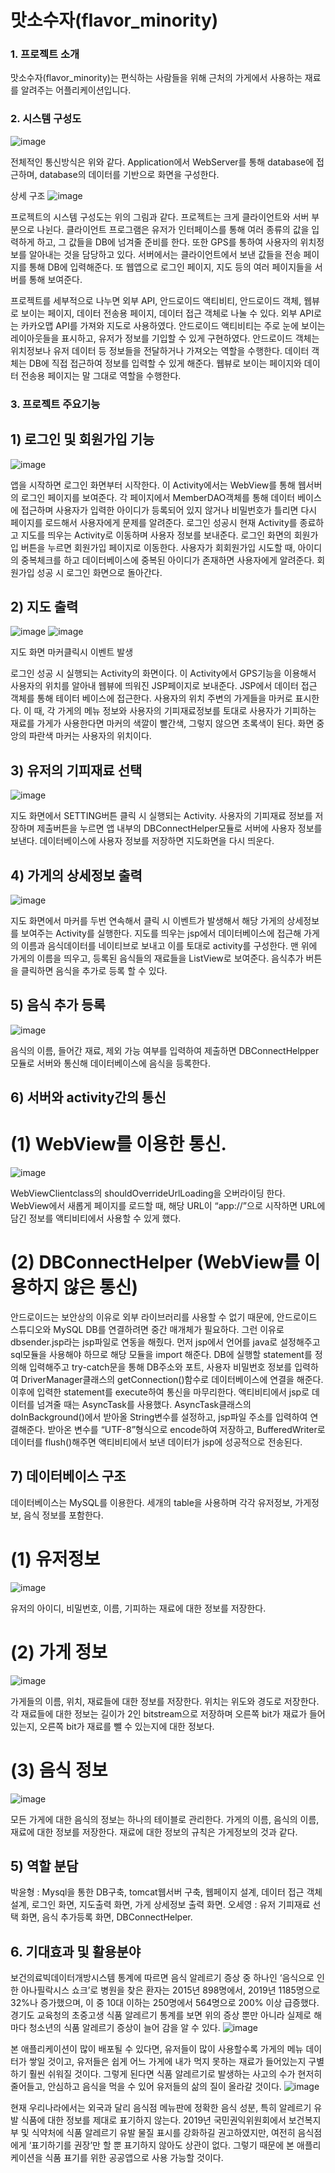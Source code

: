 # 맛소수자(flavor_minority)
 
### 1. 프로젝트 소개 
맛소수자(flavor_minority)는 편식하는 사람들을 위해 근처의 가게에서 사용하는 재료를 알려주는 어플리케이션입니다.

### 2. 시스템 구성도
 ![image](https://github.com/pyh4456/flavor_minority/assets/62279820/0917e841-559b-4b8d-b24f-c6129ce6d0ce)
 
 전체적인 통신방식은 위와 같다. Application에서 WebServer를 통해 database에 접근하며, database의 데이터를 기반으로 화면을 구성한다.

상세 구조
![image](https://github.com/pyh4456/flavor_minority/assets/62279820/54ec5b4e-a869-4d79-be6d-1060b7141bb7)

프로젝트의 시스템 구성도는 위의 그림과 같다. 프로젝트는 크게 클라이언트와 서버 부분으로 나뉜다. 클라이언트 프로그램은 유저가 인터페이스를 통해 여러 종류의 값을 입력하게 하고, 그 값들을 DB에 넘겨줄 준비를 한다. 또한 GPS를 통하여 사용자의 위치정보를 알아내는 것을 담당하고 있다. 서버에서는 클라이언트에서 보낸 값들을 전송 페이지를 통해 DB에 입력해준다. 또 웹앱으로 로그인 페이지, 지도 등의 여러 페이지들을 서버를 통해 보여준다.

프로젝트를 세부적으로 나누면 외부 API, 안드로이드 액티비티, 안드로이드 객체, 웹뷰로 보이는 페이지, 데이터 전송용 페이지, 데이터 접근 객체로 나눌 수 있다. 외부 API로는 카카오맵 API를 가져와 지도로 사용하였다. 안드로이드 액티비티는 주로 눈에 보이는 레이아웃들을 표시하고, 유저가 정보를 기입할 수 있게 구현하였다. 안드로이드 객체는 위치정보나 유저 데이터 등 정보들을 전달하거나 가져오는 역할을 수행한다. 데이터 객체는 DB에 직접 접근하여 정보를 입력할 수 있게 해준다. 웹뷰로 보이는 페이지와 데이터 전송용 페이지는 말 그대로 역할을 수행한다.

### 3. 프로젝트 주요기능
## 1) 로그인 및 회원가입 기능
![image](https://github.com/pyh4456/flavor_minority/assets/62279820/6a585c1d-7a3a-4883-9ce2-244643bc8222)

앱을 시작하면 로그인 화면부터 시작한다. 이 Activity에서는 WebView를 통해 웹서버의 로그인 페이지를 보여준다. 각 페이지에서 MemberDAO객체를 통해 데이터 베이스에 접근하며 사용자가 입력한 아이디가 등록되어 있지 않거나 비밀번호가 틀리면 다시 페이지를 로드해서 사용자에게 문제를 알려준다. 로그인 성공시 현재 Activity를 종료하고 지도를 띄우는 Activity로 이동하며 사용자 정보를 보내준다.
 로그인 화면의 회원가입 버튼을 누르면 회원가입 페이지로 이동한다. 사용자가 회회원가입 시도할 때, 아이디의 중복체크를 하고 데이터베이스에 중복된 아이디가 존재하면 사용자에게 알려준다. 회원가입 성공 시 로그인 화면으로 돌아간다.

## 2) 지도 출력
![image](https://github.com/pyh4456/flavor_minority/assets/62279820/9a8205eb-2f04-46f4-b329-293a983f6e4d)
![image](https://github.com/pyh4456/flavor_minority/assets/62279820/6ce6ff33-5e13-4eda-af5e-f9c52200bc6c)

지도 화면            마커클릭시 이벤트 발생

로그인 성공 시 실행되는 Activity의 화면이다. 이 Activity에서 GPS기능을 이용해서 사용자의 위치를 알아내 웹뷰에 띄워진 JSP페이지로 보내준다. JSP에서 데이터 접근 객체를 통해 테이터 베이스에 접근한다. 사용자의 위치 주변의 가게들을 마커로 표시한다. 이 때, 각 가게의 메뉴 정보와 사용자의 기피재료정보를 토대로 사용자가 기피하는 재료를 가게가 사용한다면 마커의 색깔이 빨간색, 그렇지 않으면 초록색이 된다. 화면 중앙의 파란색 마커는 사용자의 위치이다.

## 3) 유저의 기피재료 선택
![image](https://github.com/pyh4456/flavor_minority/assets/62279820/df978d49-7830-4677-9386-aa95119ed240)

지도 화면에서 SETTING버튼 클릭 시 실행되는 Activity. 사용자의 기피재료 정보를 저장하며 제출버튼을 누르면 앱 내부의 DBConnectHelper모듈로 서버에 사용자 정보를 보낸다. 데이터베이스에 사용자 정보를 저장하면 지도화면을 다시 띄운다.

## 4) 가게의 상세정보 출력
![image](https://github.com/pyh4456/flavor_minority/assets/62279820/7e37f17e-b9e5-44af-ac36-dbc051e4a310)

지도 화면에서 마커를 두번 연속해서 클릭 시 이벤트가 발생해서 해당 가게의 상세정보를 보여주는 Activity를 실행한다. 지도를 띄우는 jsp에서 데이터베이스에 접근해 가게의 이름과 음식데이터를 네이티브로 보내고 이를 토대로 activity를 구성한다. 맨 위에 가게의 이름을 띄우고, 등록된 음식들의 재료들을 ListView로 보여준다. 음식추가 버튼을 클릭하면 음식을 추가로 등록 할 수 있다.

## 5) 음식 추가 등록
![image](https://github.com/pyh4456/flavor_minority/assets/62279820/aa7efe03-0af3-4170-a0a1-971868cee365)

 음식의 이름, 들어간 재료, 제외 가능 여부를 입력하여 제출하면 DBConnectHelpper모듈로 서버와 통신해 데이터베이스에 음식을 등록한다.

## 6) 서버와 activity간의 통신
# (1) WebView를 이용한 통신.
![image](https://github.com/pyh4456/flavor_minority/assets/62279820/510ecda9-0b02-4751-87c3-482ee7564165)

WebViewClientclass의 shouldOverrideUrlLoading을 오버라이딩 한다. WebView에서 새롭게 페이지를 로드할 때, 해당 URL이 “app://”으로 시작하면 URL에 담긴 정보를 액티비티에서 사용할 수 있게 했다. 
# (2) DBConnectHelper (WebView를 이용하지 않은 통신)
 안드로이드는 보안상의 이유로 외부 라이브러리를 사용할 수 없기 때문에, 안드로이드 스튜디오와 MySQL DB를 연결하려면 중간 매개체가 필요하다. 그런 이유로 dbsender.jsp라는 jsp파일로 연동을 해줬다. 먼저 jsp에서 언어를 java로 설정해주고 sql모듈을 사용해야 하므로 해당 모듈을 import 해준다. DB에 실행할 statement를 정의해 입력해주고 try-catch문을 통해 DB주소와 포트, 사용자 비밀번호 정보를 입력하여 DriverManager클래스의 getConnection()함수로 데이터베이스에 연결을 해준다. 이후에 입력한 statement를 execute하여 통신을 마무리한다. 
액티비티에서 jsp로 데이터를 넘겨줄 때는 AsyncTask를 사용했다. AsyncTask클래스의 doInBackground()에서 받아올 String변수를 설정하고, jsp파일 주소를 입력하여 연결해준다. 받아온 변수를 “UTF-8”형식으로 encode하여 저장하고, BufferedWriter로 데이터를 flush()해주면 액티비티에서 보낸 데이터가 jsp에 성공적으로 전송된다.

## 7) 데이터베이스 구조
데이터베이스는 MySQL를 이용한다. 세개의 table을 사용하며 각각 유저정보, 가게정보, 음식 정보를 포함한다.
# (1)	유저정보
![image](https://github.com/pyh4456/flavor_minority/assets/62279820/e0b4033c-f0a2-44d1-92ef-68b7c8c15678)

유저의 아이디, 비밀번호, 이름, 기피하는 재료에 대한 정보를 저장한다.

# (2)	가게 정보
![image](https://github.com/pyh4456/flavor_minority/assets/62279820/1bfda5c3-6976-40f6-b83b-f55d7ae42745)

가게들의 이름, 위치, 재료들에 대한 정보를 저장한다. 위치는 위도와 경도로 저장한다. 각 재료들에 대한 정보는 길이가 2인 bitstream으로 저장하며 오른쪽 bit가 재료가 들어있는지, 오른쪽 bit가 재료를 뺄 수 있는지에 대한 정보다.
# (3)	음식 정보
![image](https://github.com/pyh4456/flavor_minority/assets/62279820/0c0ac4be-1f37-4bb6-8cfb-f78dc1419ba3)
 
모든 가게에 대한 음식의 정보는 하나의 테이블로 관리한다. 가게의 이름, 음식의 이름, 재료에 대한 정보를 저장한다. 재료에 대한 정보의 규칙은 가게정보의 것과 같다.

## 5) 역할 분담
박윤형 : Mysql을 통한 DB구축, tomcat웹서버 구축, 웹페이지 설계, 데이터 접근  객체 설계, 로그인 화면, 지도출력 화면, 가게 상세정보 출력 화면.
오세영 : 유저 기피재료 선택 화면, 음식 추가등록 화면, DBConnectHelper.

## 6. 기대효과 및 활용분야
보건의료빅데이터개방시스템 통계에 따르면 음식 알레르기 증상 중 하나인 ‘음식으로 인한 아나필락시스 쇼크’로 병원을 찾은 환자는 2015년 898명에서, 2019년 1185명으로 32%나 증가했으며, 이 중 10대 이하는 250명에서 564명으로 200% 이상 급증했다. 경기도 교육청의 초중고생 식품 알레르기 통계를 보면 위의 증상 뿐만 아니라 실제로 해마다 청소년의 식품 알레르기 증상이 늘어 감을 알 수 있다. 
 ![image](https://github.com/pyh4456/flavor_minority/assets/62279820/c02f7fb5-9bb3-45c5-bdd1-6788148bc016)
 
본 애플리케이션이 많이 배포될 수 있다면, 유저들이 많이 사용할수록 가게의 메뉴 데이터가 쌓일 것이고, 유저들은 쉽게 어느 가게에 내가 먹지 못하는 재료가 들어있는지 구별하기 훨씬 쉬워질 것이다. 그렇게 된다면 식품 알레르기로 발생하는 사고의 수가 현저히 줄어들고, 안심하고 음식을 먹을 수 있어 유저들의 삶의 질이 올라갈 것이다.
 ![image](https://github.com/pyh4456/flavor_minority/assets/62279820/b8f039f5-e053-4104-a199-e371b2c8c23e)
 
현재 우리나라에서는 외국과 달리 음식점 메뉴판에 정확한 음식 성분, 특히 알레르기 유발 식품에 대한 정보를 제대로 표기하지 않는다. 2019년 국민권익위원회에서 보건복지부 및 식약처에 식품 알레르기 유발 물질 표시를 강화하길 권고하였지만, 여전히 음식점에게 ‘표기하기를 권장’만 할 뿐 표기하지 않아도 상관이 없다. 그렇기 때문에 본 애플리케이션을 식품 표기를 위한 공공앱으로 사용 가능할 것이다.



